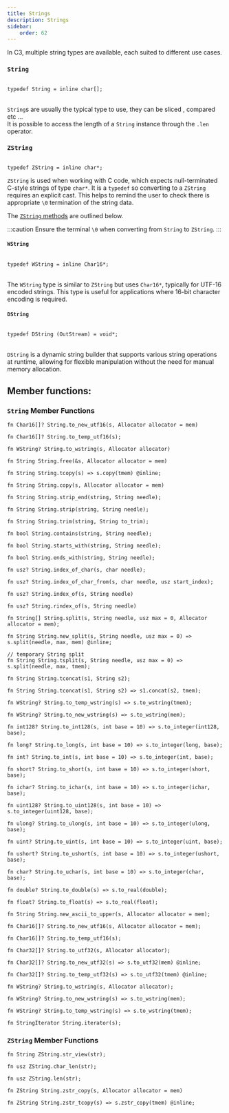 ```yaml
---
title: Strings
description: Strings
sidebar:
    order: 62
---
```

In C3, multiple string types are available, each suited to different use cases.

### `String`

```c3

typedef String = inline char[];

```
\
`String`s are usually the typical type to use, they can be sliced , compared etc ... \
It is possible to access the length of a `String` instance through the  ` .len  `  operator.


### `ZString`

```c3

typedef ZString = inline char*;
```


`ZString` is used when working with C code, which expects null-terminated C-style strings of type `char*`.
It is a `typedef` so converting to a `ZString` requires an explicit cast. This helps to remind the user to check there is appropriate `\0` termination of the string data.

The [`ZString` methods](#zstring-member-functions) are outlined below.

:::caution
Ensure the terminal `\0` when converting from `String` to `ZString`.
:::

#### `WString`

```c3

typedef WString = inline Char16*;
```

\
The `WString` type is similar to `ZString` but uses `Char16*`, typically for UTF-16 encoded strings. This type is useful for applications where 16-bit character encoding is required.

#### `DString`

```c3

typedef DString (OutStream) = void*;
```

\
`DString` is a dynamic string builder that supports various string operations at runtime, allowing for flexible manipulation without the need for manual memory allocation.

## Member functions:

### `String` Member Functions

```c3
fn Char16[]? String.to_new_utf16(s, Allocator allocator = mem)
```

```c3
fn Char16[]? String.to_temp_utf16(s);
```

```c3
fn WString? String.to_wstring(s, Allocator allocator)
```

```c3 implementation
fn String String.free(&s, Allocator allocator = mem)
```

```c3 implementation
fn String String.tcopy(s) => s.copy(tmem) @inline;
```

```c3 implementation
fn String String.copy(s, Allocator allocator = mem)
```

```c3 implementation
fn String String.strip_end(string, String needle);
```

```c3 implementation
fn String String.strip(string, String needle);
```

```c3 implementation
fn String String.trim(string, String to_trim);
```

```c3 implementation
fn bool String.contains(string, String needle);
```

```c3 implementation
fn bool String.starts_with(string, String needle);
```

```c3 implementation
fn bool String.ends_with(string, String needle);
```
```c3 implementation
fn usz? String.index_of_char(s, char needle);
```

```c3 implementation
fn usz? String.index_of_char_from(s, char needle, usz start_index);
```

```c3 implementation
fn usz? String.index_of(s, String needle)
```

```c3
fn usz? String.rindex_of(s, String needle)
```

```c3 implementation
fn String[] String.split(s, String needle, usz max = 0, Allocator allocator = mem);
```

```c3 implementation
fn String String.new_split(s, String needle, usz max = 0) => s.split(needle, max, mem) @inline;
```

```c3 implementation
// temporary String split
fn String String.tsplit(s, String needle, usz max = 0) => s.split(needle, max, tmem);
```

```c3 implementation
fn String String.tconcat(s1, String s2);
```

```c3 implementation
fn String String.tconcat(s1, String s2) => s1.concat(s2, tmem);
```
```c3 implementation
fn WString? String.to_temp_wstring(s) => s.to_wstring(tmem);
```
```c3 implementation
fn WString? String.to_new_wstring(s) => s.to_wstring(mem);
```
```c3 implementation
fn int128? String.to_int128(s, int base = 10) => s.to_integer(int128, base);
```
```c3 implementation
fn long? String.to_long(s, int base = 10) => s.to_integer(long, base);
```
```c3 implementation
fn int? String.to_int(s, int base = 10) => s.to_integer(int, base);
```
```c3 implementation
fn short? String.to_short(s, int base = 10) => s.to_integer(short, base);
```
```c3 implementation
fn ichar? String.to_ichar(s, int base = 10) => s.to_integer(ichar, base);
```
```c3 implementation
fn uint128? String.to_uint128(s, int base = 10) => s.to_integer(uint128, base);
```
```c3 implementation
fn ulong? String.to_ulong(s, int base = 10) => s.to_integer(ulong, base);
```
```c3 implementation
fn uint? String.to_uint(s, int base = 10) => s.to_integer(uint, base);
```
```c3 implementation
fn ushort? String.to_ushort(s, int base = 10) => s.to_integer(ushort, base);
```
```c3 implementation
fn char? String.to_uchar(s, int base = 10) => s.to_integer(char, base);
```
```c3 implementation
fn double? String.to_double(s) => s.to_real(double);
```
```c3 implementation
fn float? String.to_float(s) => s.to_real(float);
```
```c3 implementation
fn String String.new_ascii_to_upper(s, Allocator allocator = mem);
```

```c3 implementation
fn Char16[]? String.to_new_utf16(s, Allocator allocator = mem);
```

```c3 implementation
fn Char16[]? String.to_temp_utf16(s);
```

```c3 implementation
fn Char32[]? String.to_utf32(s, Allocator allocator);
```

```c3 implementation
fn Char32[]? String.to_new_utf32(s) => s.to_utf32(mem) @inline;
```

```c3 implementation
fn Char32[]? String.to_temp_utf32(s) => s.to_utf32(tmem) @inline;
```

```c3 implementation
fn WString? String.to_wstring(s, Allocator allocator);
```

```c3
fn WString? String.to_new_wstring(s) => s.to_wstring(mem);
```
```c3
fn WString? String.to_temp_wstring(s) => s.to_wstring(tmem);
```
```c3
fn StringIterator String.iterator(s);
```

### `ZString` Member Functions

```c3 implementation
fn String ZString.str_view(str);
```

```c3 implementation
fn usz ZString.char_len(str);
```

```c3 implementation
fn usz ZString.len(str);

```
```c3 implementation
fn ZString String.zstr_copy(s, Allocator allocator = mem)
```
```c3 implementation
fn ZString String.zstr_tcopy(s) => s.zstr_copy(tmem) @inline;
```
